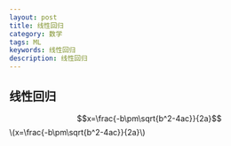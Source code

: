 ```yaml
---
layout: post
title: 线性回归
category: 数学
tags: ML
keywords: 线性回归
description: 线性回归
---
```


## 线性回归

<script type="text/javascript" src="http://cdn.mathjax.org/mathjax/latest/MathJax.js?config=default"></script>

$$x=\frac{-b\pm\sqrt{b^2-4ac}}{2a}$$
\\(x=\frac{-b\pm\sqrt{b^2-4ac}}{2a}\\)

